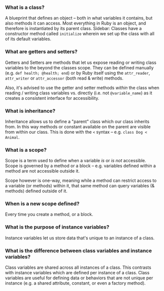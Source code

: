 ### What is a class?

A blueprint that defines an object – both in what variables it contains, but also methods it can access. Most everything in Ruby is an object, and therefore is instantiated by its parent class. Sidebar: Classes have a constructor method called `initialize` wherein we set up the class with all of its default variables.

### What are getters and setters?

Getters and Setters are methods that let us expose reading or writing class variables to the beyond the classes scope. They can be defined manually (e.g. `def health; @health; end`) or by Ruby itself using the `attr_reader`, `attr_writer` or `attr_accessor` (both read & write) methods.

Also, it's advised to use the getter and setter methods _within_ the class when reading / writing class variables vs. directly (i.e. not `@variable_name`) as it creates a consistent interface for accessibility.

### What is inheritance?

Inheritance allows us to define a "parent" class which our class inherits from. In this way methods or constant available on the parent are visible from within our class. This is done with the `<` syntax – e.g. `class Dog < Animal`.

### What is a scope?

Scope is a term used to define when a variable _is_ or _is not_ accessible. Scope is governed by a method or a block – e.g. variables defined within a method are not accessible outside it.

Scope however is one-way, meaning while a method can restrict access to a variable (or methods) within it, that same method can query variables (& methods) defined outside of it.

### When is a new scope defined?

Every time you create a method, or a block.

### What is the purpose of instance variables?

Instance variables let us store data that's unique to an instance of a class.

### What is the difference between class variables and instance variables?

Class variables are shared across all instances of a class. This contrasts with instance variables which are defined per instance of a class. Class variables are useful for defining data or behaviors that are not unique per instance (e.g. a shared attribute, constant, or even a factory method).
